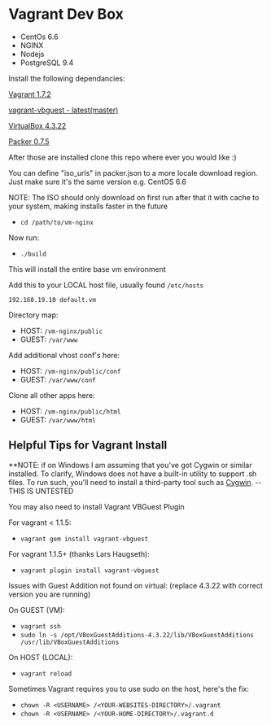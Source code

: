 # Vagrant Dev Box

* CentOs 6.6
* NGINX
* Nodejs
* PostgreSQL 9.4

Install the following dependancies:

[Vagrant 1.7.2](http://www.vagrantup.com/downloads.html)

[vagrant-vbguest - latest(master)](https://github.com/dotless-de/vagrant-vbguest)

[VirtualBox 4.3.22](https://www.virtualbox.org/wiki/Downloads)

[Packer 0.7.5](http://www.packer.io/downloads.html)


After those are installed clone this repo where ever you would like :)

You can define "iso_urls" in packer.json to a more locale download region. Just make sure it's the same version e.g. CentOS 6.6

NOTE: The ISO should only download on first run after that it with cache to your system, making installs faster in the future

* `cd /path/to/vm-nginx`

Now run:

* `./build`

This will install the entire base vm environment

Add this to your LOCAL host file, usually found `/etc/hosts`

```
192.168.19.10 default.vm
```

Directory map:
* HOST: `/vm-nginx/public`
* GUEST: `/var/www`

Add additional vhost conf's here:
* HOST: `/vm-nginx/public/conf`
* GUEST: `/var/www/conf`

Clone all other apps here:
* HOST: `/vm-nginx/public/html`
* GUEST: `/var/www/html`



## Helpful Tips for Vagrant Install

**NOTE: if on Windows I am assuming that you've got Cygwin or similar installed. To clarify, Windows does not have a built-in utility to support .sh files. To run such, you'll need to install a third-party tool such as [Cygwin](http://www.cygwin.com/). -- THIS IS UNTESTED

You may also need to install Vagrant VBGuest Plugin

For vagrant < 1.1.5:
* `vagrant gem install vagrant-vbguest`

For vagrant 1.1.5+ (thanks Lars Haugseth):
* `vagrant plugin install vagrant-vbguest`

Issues with Guest Addition not found on virtual: (replace 4.3.22 with correct version you are running)

On GUEST (VM):
* `vagrant ssh`
* `sudo ln -s /opt/VBoxGuestAdditions-4.3.22/lib/VBoxGuestAdditions /usr/lib/VBoxGuestAdditions`

On HOST (LOCAL):
* `vagrant reload`

Sometimes Vagrant requires you to use sudo on the host, here's the fix:

* `chown -R <USERNAME> /<YOUR-WEBSITES-DIRECTORY>/.vagrant`
* `chown -R <USERNAME> /<YOUR-HOME-DIRECTORY>/.vagrant.d`





